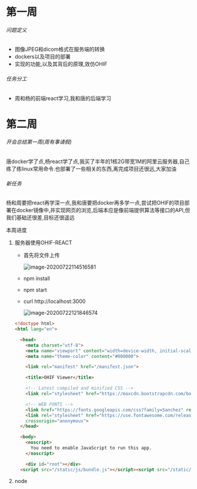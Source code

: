 # 第一周

###### 问题定义

- 图像JPEG和dicom格式在服务端的转换
- dockers以及项目的部署
- 实现的功能,以及其背后的原理,效仿OHIF

###### 任务分工

- 周和杨的前端react学习,我和唐的后端学习

# 第二周

###### 开会总结第一周(周有事请假)

唐docker学了点,杨react学了点,我买了半年的1核2G带宽1M的阿里云服务器,自己练了练linux常用命令.也部署了一些相关的东西,离完成项目还很远,大家加油

###### 新任务

杨和周要把react再学深一点,我和唐要把docker再多学一点,尝试把OHIF的项目部署在docker镜像中,并实现网页的浏览,后端本应是像前端提供算法等接口的API,但我们基础还很差,目标还很遥远

本周进度

1. 服务器使用OHIF-REACT

   - 首先将文件上传

     ![image-20200722114516581](%E9%A1%B9%E7%9B%AE%E5%8E%86%E7%A8%8B.assets/image-20200722114516581.png)

   - npm install

   - npm start

   - curl  http://localhost:3000

     ![image-20200722121846574](%E9%A1%B9%E7%9B%AE%E5%8E%86%E7%A8%8B.assets/image-20200722121846574.png)

   ```html
   <!doctype html>
   <html lang="en">
   
     <head>
       <meta charset="utf-8">
       <meta name="viewport" content="width=device-width, initial-scale=1, shrink-to-fit=no">
       <meta name="theme-color" content="#000000">
   
       <link rel="manifest" href="/manifest.json">
   
       <title>OHIF Viewer</title>
   
       <!-- Latest compiled and minified CSS -->
       <link rel="stylesheet" href="https://maxcdn.bootstrapcdn.com/bootstrap/3.3.7/css/bootstrap.min.css" integrity="sha384-BVYiiSIFeK1dGmJRAkycuHAHRg32OmUcww7on3RYdg4Va+PmSTsz/K68vbdEjh4u" crossorigin="anonymous">
   
       <!-- WEB FONTS -->
       <link href="https://fonts.googleapis.com/css?family=Sanchez" rel="stylesheet">
       <link rel="stylesheet" href="https://use.fontawesome.com/releases/v5.6.3/css/all.css" integrity="sha384-UHRtZLI+pbxtHCWp1t77Bi1L4ZtiqrqD80Kn4Z8NTSRyMA2Fd33n5dQ8lWUE00s/"
       crossorigin="anonymous">
     </head>
   
     <body>
       <noscript>
         You need to enable JavaScript to run this app.
       </noscript>
   
       <div id="root"></div>
     <script src="/static/js/bundle.js"></script><script src="/static/js/0.chunk.js"></script><script src="/static/js/main.chunk.js"></script></body>
   
   ```

   

2. node

